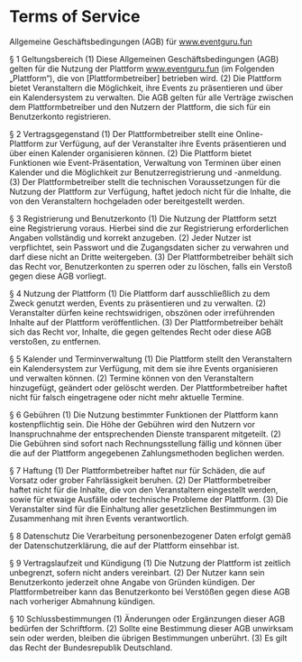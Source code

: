 # Terms of Service

<!--Erster Entwurf-->

Allgemeine Geschäftsbedingungen (AGB) für www.eventguru.fun

§ 1 Geltungsbereich
(1) Diese Allgemeinen Geschäftsbedingungen (AGB) gelten für die Nutzung der Plattform www.eventguru.fun (im Folgenden „Plattform“), die von [Plattformbetreiber] betrieben wird.
(2) Die Plattform bietet Veranstaltern die Möglichkeit, ihre Events zu präsentieren und über ein Kalendersystem zu verwalten. Die AGB gelten für alle Verträge zwischen dem Plattformbetreiber und den Nutzern der Plattform, die sich für ein Benutzerkonto registrieren.

§ 2 Vertragsgegenstand
(1) Der Plattformbetreiber stellt eine Online-Plattform zur Verfügung, auf der Veranstalter ihre Events präsentieren und über einen Kalender organisieren können.
(2) Die Plattform bietet Funktionen wie Event-Präsentation, Verwaltung von Terminen über einen Kalender und die Möglichkeit zur Benutzerregistrierung und -anmeldung.
(3) Der Plattformbetreiber stellt die technischen Voraussetzungen für die Nutzung der Plattform zur Verfügung, haftet jedoch nicht für die Inhalte, die von den Veranstaltern hochgeladen oder bereitgestellt werden.

§ 3 Registrierung und Benutzerkonto
(1) Die Nutzung der Plattform setzt eine Registrierung voraus. Hierbei sind die zur Registrierung erforderlichen Angaben vollständig und korrekt anzugeben.
(2) Jeder Nutzer ist verpflichtet, sein Passwort und die Zugangsdaten sicher zu verwahren und darf diese nicht an Dritte weitergeben.
(3) Der Plattformbetreiber behält sich das Recht vor, Benutzerkonten zu sperren oder zu löschen, falls ein Verstoß gegen diese AGB vorliegt.

§ 4 Nutzung der Plattform
(1) Die Plattform darf ausschließlich zu dem Zweck genutzt werden, Events zu präsentieren und zu verwalten.
(2) Veranstalter dürfen keine rechtswidrigen, obszönen oder irreführenden Inhalte auf der Plattform veröffentlichen.
(3) Der Plattformbetreiber behält sich das Recht vor, Inhalte, die gegen geltendes Recht oder diese AGB verstoßen, zu entfernen.

§ 5 Kalender und Terminverwaltung
(1) Die Plattform stellt den Veranstaltern ein Kalendersystem zur Verfügung, mit dem sie ihre Events organisieren und verwalten können.
(2) Termine können von den Veranstaltern hinzugefügt, geändert oder gelöscht werden. Der Plattformbetreiber haftet nicht für falsch eingetragene oder nicht mehr aktuelle Termine.

§ 6 Gebühren
(1) Die Nutzung bestimmter Funktionen der Plattform kann kostenpflichtig sein. Die Höhe der Gebühren wird den Nutzern vor Inanspruchnahme der entsprechenden Dienste transparent mitgeteilt.
(2) Die Gebühren sind sofort nach Rechnungsstellung fällig und können über die auf der Plattform angegebenen Zahlungsmethoden beglichen werden.

§ 7 Haftung
(1) Der Plattformbetreiber haftet nur für Schäden, die auf Vorsatz oder grober Fahrlässigkeit beruhen.
(2) Der Plattformbetreiber haftet nicht für die Inhalte, die von den Veranstaltern eingestellt werden, sowie für etwaige Ausfälle oder technische Probleme der Plattform.
(3) Die Veranstalter sind für die Einhaltung aller gesetzlichen Bestimmungen im Zusammenhang mit ihren Events verantwortlich.

§ 8 Datenschutz
Die Verarbeitung personenbezogener Daten erfolgt gemäß der Datenschutzerklärung, die auf der Plattform einsehbar ist.

§ 9 Vertragslaufzeit und Kündigung
(1) Die Nutzung der Plattform ist zeitlich unbegrenzt, sofern nicht anders vereinbart.
(2) Der Nutzer kann sein Benutzerkonto jederzeit ohne Angabe von Gründen kündigen. Der Plattformbetreiber kann das Benutzerkonto bei Verstößen gegen diese AGB nach vorheriger Abmahnung kündigen.

§ 10 Schlussbestimmungen
(1) Änderungen oder Ergänzungen dieser AGB bedürfen der Schriftform.
(2) Sollte eine Bestimmung dieser AGB unwirksam sein oder werden, bleiben die übrigen Bestimmungen unberührt.
(3) Es gilt das Recht der Bundesrepublik Deutschland.
